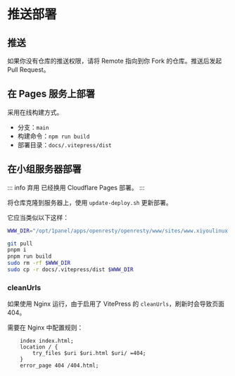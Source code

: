 # 推送部署

## 推送

如果你没有仓库的推送权限，请将 Remote 指向到你 Fork 的仓库。推送后发起 Pull Request。

## 在 Pages 服务上部署

采用在线构建方式。

- 分支：`main`
- 构建命令：`npm run build`
- 部署目录：`docs/.vitepress/dist`

## 在小组服务器部署

::: info 弃用
已经换用 Cloudflare Pages 部署。
:::

将仓库克隆到服务器上，使用 `update-deploy.sh` 更新部署。

它应当类似以下这样：

```sh
WWW_DIR="/opt/1panel/apps/openresty/openresty/www/sites/www.xiyoulinux.com/index"

git pull
pnpm i
pnpm run build
sudo rm -rf $WWW_DIR
sudo cp -r docs/.vitepress/dist $WWW_DIR
```
### cleanUrls

如果使用 Nginx 运行，由于启用了 VitePress 的 `cleanUrls`，刷新时会导致页面 404。

需要在 Nginx 中配置规则：

```nginx
    index index.html;
    location / {
        try_files $uri $uri.html $uri/ =404;
    }
    error_page 404 /404.html;
```
